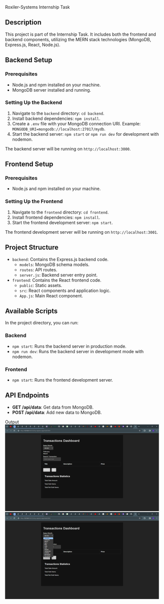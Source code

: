Roxiler-Systems Internship Task

## Description
This project is part of the Internship Task. It includes both the frontend and backend components, utilizing the MERN stack technologies (MongoDB, Express.js, React, Node.js).

## Backend Setup

### Prerequisites
- Node.js and npm installed on your machine.
- MongoDB server installed and running.

### Setting Up the Backend
1. Navigate to the `backend` directory: `cd backend`.
2. Install backend dependencies: `npm install`.
3. Create a `.env` file with your MongoDB connection URI. Example: `MONGODB_URI=mongodb://localhost:27017/mydb`.
4. Start the backend server: `npm start` or `npm run dev` for development with nodemon.

The backend server will be running on `http://localhost:3000`.

## Frontend Setup

### Prerequisites
- Node.js and npm installed on your machine.

### Setting Up the Frontend
1. Navigate to the `frontend` directory: `cd frontend`.
2. Install frontend dependencies: `npm install`.
3. Start the frontend development server: `npm start`.

The frontend development server will be running on `http://localhost:3001`.

## Project Structure
- `backend`: Contains the Express.js backend code.
  - `models`: MongoDB schema models.
  - `routes`: API routes.
  - `server.js`: Backend server entry point.
- `frontend`: Contains the React frontend code.
  - `public`: Static assets.
  - `src`: React components and application logic.
  - `App.js`: Main React component.

## Available Scripts
In the project directory, you can run:

### Backend
- `npm start`: Runs the backend server in production mode.
- `npm run dev`: Runs the backend server in development mode with nodemon.

### Frontend
- `npm start`: Runs the frontend development server.

## API Endpoints
- **GET /api/data**: Get data from MongoDB.
- **POST /api/data**: Add new data to MongoDB.


Output
![Image 1](1.png)
![Image 2](2.png)


